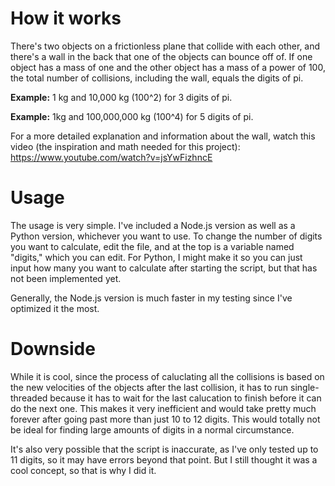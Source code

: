 # How it works
There's two objects on a frictionless plane that collide with each other, and there's a wall in the back that one of the objects can bounce off of. If one object has a mass of one and the other object has a mass of a power of 100, the total number of collisions, including the wall, equals the digits of pi.

**Example:** 1 kg and 10,000 kg (100^2) for 3 digits of pi.

**Example:** 1kg and 100,000,000 kg (100^4) for 5 digits of pi.

For a more detailed explanation and information about the wall, watch this video (the inspiration and math needed for this project): https://www.youtube.com/watch?v=jsYwFizhncE

# Usage
The usage is very simple. I've included a Node.js version as well as a Python version, whichever you want to use. To change the number of digits you want to calculate, edit the file, and at the top is a variable named "digits," which you can edit. For Python, I might make it so you can just input how many you want to calculate after starting the script, but that has not been implemented yet.

Generally, the Node.js version is much faster in my testing since I've optimized it the most.

# Downside
While it is cool, since the process of caluclating all the collisions is based on the new velocities of the objects after the last collision, it has to run single-threaded because it has to wait for the last calucation to finish before it can do the next one. This makes it very inefficient and would take pretty much forever after going past more than just 10 to 12 digits. This would totally not be ideal for finding large amounts of digits in a normal circumstance.

It's also very possible that the script is inaccurate, as I've only tested up to 11 digits, so it may have errors beyond that point. But I still thought it was a cool concept, so that is why I did it.
